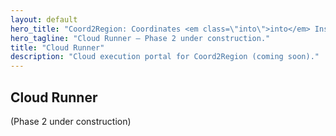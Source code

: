 ```yaml
---
layout: default
hero_title: "Coord2Region: Coordinates <em class=\"into\">into</em> Insights"
hero_tagline: "Cloud Runner — Phase 2 under construction."
title: "Cloud Runner"
description: "Cloud execution portal for Coord2Region (coming soon)."
---
```


<section class="section-card">
  <h2>Cloud Runner</h2>
  <p>(Phase 2 under construction)</p>
</section>
